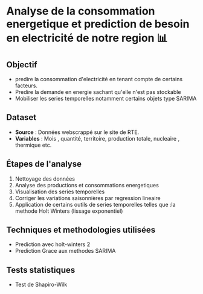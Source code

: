 # Analyse de la consommation energetique et prediction  de besoin en electricité de notre region 📊

## Objectif
* predire la consommation d'electricité en tenant compte de certains facteurs.
* Predire  la demande en energie sachant qu'elle n'est pas stockable
* Mobiliser  les series temporelles notamment certains  objets type SARIMA

## Dataset
- **Source** : Données webscrappé sur le site de  RTE.
- **Variables** : Mois  , quantité, territoire,  production totale, nucleaire  , thermique  etc.

## Étapes de l'analyse
1. Nettoyage des données
2. Analyse des productions et  consommations energetiques
3. Visualisation des series temporelles
4. Corriger  les variations saisonnières par regression lineaire
5. Application de certains  outils  de series temporelles telles que  :la methode Holt Winters (lissage exponentiel)

## Techniques et methodologies  utilisées
* Prediction avec holt-winters 2
* Prediction Grace aux methodes SARIMA


## Tests statistiques
* Test de Shapiro-Wilk
